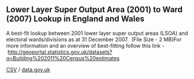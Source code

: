 ## Lower Layer Super Output Area (2001) to Ward (2007) Lookup in England and Wales

A best-fit lookup between 2001 lower layer super output areas (LSOA) and electoral wards/divisions as at 31 December 2007.  (File Size - 2 MB)For more information and an overview of best-fitting follow this link - http://geoportal.statistics.gov.uk/datasets?q=Building%202011%20Census%20estimates

[CSV](csv/120.csv) / [data.gov.uk](https://data.gov.uk/dataset/7536b825-48b6-4013-aaa5-185753f6da7b/lower-layer-super-output-area-2001-to-ward-2007-lookup-in-england-and-wales)

